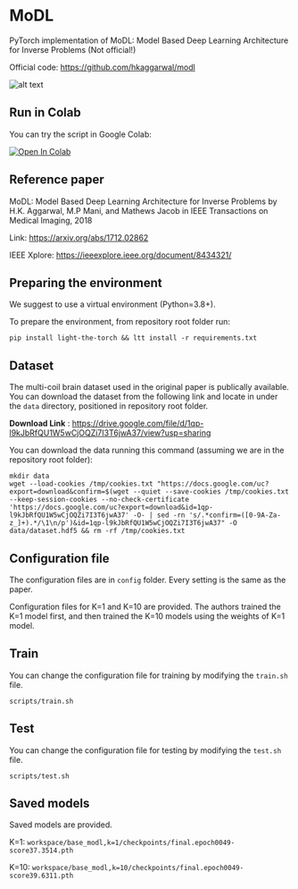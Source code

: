 # MoDL

PyTorch implementation of MoDL: Model Based Deep Learning Architecture for Inverse Problems (Not official!)

Official code: https://github.com/hkaggarwal/modl

![alt text](https://github.com/hkaggarwal/modl/blob/master/MoDL_recursive.png)

## Run in Colab
You can try the script in Google Colab:

<a target="_blank" href="https://colab.research.google.com/github/mcencini/MoDL_PyTorch/blob/master/tryme.ipynb">
  <img src="https://colab.research.google.com/assets/colab-badge.svg" alt="Open In Colab"/>
</a>

## Reference paper

MoDL: Model Based Deep Learning Architecture for Inverse Problems  by H.K. Aggarwal, M.P Mani, and Mathews Jacob in IEEE Transactions on Medical Imaging,  2018 

Link: https://arxiv.org/abs/1712.02862

IEEE Xplore: https://ieeexplore.ieee.org/document/8434321/

## Preparing the environment

We suggest to use a virtual environment (Python=3.8+).

To prepare the environment, from repository root folder run:

```
pip install light-the-torch && ltt install -r requirements.txt
```

## Dataset

The multi-coil brain dataset used in the original paper is publically available. You can download the dataset from the following link and locate in under the `data` directory, positioned in repository root folder.

**Download Link** : https://drive.google.com/file/d/1qp-l9kJbRfQU1W5wCjOQZi7I3T6jwA37/view?usp=sharing

You can download the data running this command (assuming we are in the repository root folder):

```
mkdir data
wget --load-cookies /tmp/cookies.txt "https://docs.google.com/uc?export=download&confirm=$(wget --quiet --save-cookies /tmp/cookies.txt --keep-session-cookies --no-check-certificate 'https://docs.google.com/uc?export=download&id=1qp-l9kJbRfQU1W5wCjOQZi7I3T6jwA37' -O- | sed -rn 's/.*confirm=([0-9A-Za-z_]+).*/\1\n/p')&id=1qp-l9kJbRfQU1W5wCjOQZi7I3T6jwA37" -O data/dataset.hdf5 && rm -rf /tmp/cookies.txt
```

## Configuration file

The configuration files are in `config` folder. Every setting is the same as the paper.

Configuration files for K=1 and K=10 are provided. The authors trained the K=1 model first, and then trained the K=10 models using the weights of K=1 model.

## Train

You can change the configuration file for training by modifying the `train.sh` file.

```
scripts/train.sh
```

## Test

You can change the configuration file for testing by modifying the `test.sh` file.

```
scripts/test.sh
```

## Saved models

Saved models are provided.

K=1: `workspace/base_modl,k=1/checkpoints/final.epoch0049-score37.3514.pth` 

K=10: `workspace/base_modl,k=10/checkpoints/final.epoch0049-score39.6311.pth`
